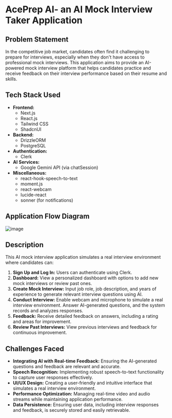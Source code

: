 # AcePrep AI- an AI Mock Interview Taker Application

## Problem Statement
In the competitive job market, candidates often find it challenging to prepare for interviews, especially when they don't have access to professional mock interviews. This application aims to provide an AI-powered mock interview platform that helps candidates practice and receive feedback on their interview performance based on their resume and skills.

## Tech Stack Used
- **Frontend:**
  - Next.js
  - React.js
  - Tailwind CSS
  - ShadcnUI
- **Backend:**
  - DrizzleORM
  - PostgreSQL
- **Authentication:**
  - Clerk
- **AI Services:**
  - Google Gemini API (via chatSession)
- **Miscellaneous:**
  - react-hook-speech-to-text
  - moment.js
  - react-webcam
  - lucide-react
  - sonner (for notifications)

## Application Flow Diagram
![image](https://github.com/user-attachments/assets/59c6132e-cf89-4607-96be-2dba8576c133)

## Description
This AI mock interview application simulates a real interview environment where candidates can:
1. **Sign Up and Log In:** Users can authenticate using Clerk.
2. **Dashboard:** View a personalized dashboard with options to add new mock interviews or review past ones.
3. **Create Mock Interview:** Input job role, job description, and years of experience to generate relevant interview questions using AI.
4. **Conduct Interview:** Enable webcam and microphone to simulate a real interview environment. Answer AI-generated questions, and the system records and analyzes responses.
5. **Feedback:** Receive detailed feedback on answers, including a rating and areas for improvement.
6. **Review Past Interviews:** View previous interviews and feedback for continuous improvement.

## Challenges Faced
- **Integrating AI with Real-time Feedback:** Ensuring the AI-generated questions and feedback are relevant and accurate.
- **Speech Recognition:** Implementing robust speech-to-text functionality to capture user responses effectively.
- **UI/UX Design:** Creating a user-friendly and intuitive interface that simulates a real interview environment.
- **Performance Optimization:** Managing real-time video and audio streams while maintaining application performance.
- **Data Persistence:** Ensuring user data, including interview responses and feedback, is securely stored and easily retrievable.
